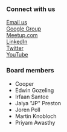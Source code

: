 ### Connect with us
[Email us](mailto:netherlands@owasp.org)  
[Google Group](https://groups.google.com/a/owasp.org/forum/#!forum/netherlands-chapter)  
[Meetup.com](https://www.meetup.com/OWASP-Chapter-Netherlands-Meetup/)  
[LinkedIn](https://www.linkedin.com/groups/1987229/)  
[Twitter](https://twitter.com/owasp_nl)  
[YouTube](https://www.youtube.com/c/OWASPNetherlands)  

### Board members
* Cooper
* Edwin Gozeling
* Irfaan Santoe
* Jaiya "JP" Preston
* Joren Poll
* Martin Knobloch
* Priyam Awasthy
